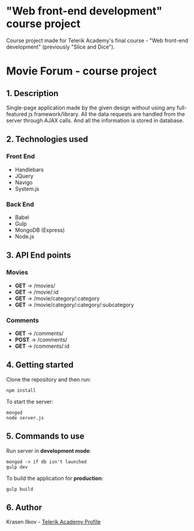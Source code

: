 # "Web front-end development" course project

Course project made for Telerik Academy's final course - "Web front-end development" (previously "Slice and Dice").

# Movie Forum - course project
## 1. Description
Single-page application made by the given design without using any full-featured js framework/library. All the data requests are handled from the server through AJAX calls. And all the information is stored in database.
## 2. Technologies used
### Front End
- Handlebars
- JQuery
- Navigo
- System.js

### Back End
- Babel
- Gulp
- MongoDB (Express)
- Node.js

## 3. API End points

### Movies

- **GET** -> /movies/
- **GET** -> /movie/:id
- **GET** -> /movie/category/:category
- **GET** -> /movie/category/:category/:subcategory

### Comments
- **GET** -> /comments/
- **POST** -> /comments/
- **GET** -> /comments/:id

## 4. Getting started
Clone the repository and then run:
```
npm install
```

To start the server:
```
mongod
node server.js
```

## 5. Commands to use
Run server in **development mode**:
```
mongod -> if db isn't launched
gulp dev
```

To build the application for **production**:
```
gulp build
```
## 6. Author
 Krasen Ilkov - [Telerik Academy Profile](http://telerikacademy.com/Users/KraitynDeWas)